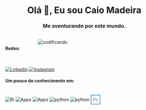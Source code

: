 <h1 align="center">Olá 🖖, Eu sou Caio Madeira</h1>
<h3 align="center">Me aventurando por este mundo.</h3>
<br>
<img align = "right" alt="codificando" width="400" src="https://camo.githubusercontent.com/5ddf73ad3a205111cf8c686f687fc216c2946a75005718c8da5b837ad9de78c9/68747470733a2f2f7468756d62732e6766796361742e636f6d2f4576696c4e657874446576696c666973682d736d616c6c2e676966 "/>
</n>

<h4 align="left">Redes:</h4>
<br>

[![Linkedin](https://img.shields.io/badge/LinkedIn-0077B5?style=for-the-badge&logo=linkedin&logoColor=white)](https://www.linkedin.com/in/caiocmadeira/)
[![Instagram](https://img.shields.io/badge/Instagram-E4405F?style=for-the-badge&logo=instagram&logoColor=white)](https://www.instagram.com/caio.cmadeira/)

<h4 align="left">Um pouco de conhecimento em:</h4>

<div style = "display: inline_block"><br/>
<img align="center" alt= "Bi" src="https://github.com/microsoft/PowerBI-Icons/raw/main/PNG/Power-BI.png " height="32" width="32"/>
<img align="center" alt= "Apps" src="https://github.com/microsoft/PowerBI-Icons/raw/main/PNG/Power-Apps-Colored.png " height="32" width="32"/>
<img align="center" alt= "Apps" src="https://github.com/microsoft/PowerBI-Icons/raw/main/PNG/Power-Automate-Colored.png " height="32" width="32"/>
<img align= "center" alt= "python" src="https://res.cloudinary.com/practicaldev/image/fetch/s--M7exMqsc--/c_limit,f_auto,fl_progressive,q_80,w_192/https://dev-to-uploads.s3.amazonaws.com/uploads/badge/badge_image/20/57795360-bec24f00-7713-11e9-9516-20f5f5d0f034.png" height="42" width="42" />
<img align= "center" alt= "python" src="https://www.vectorlogo.zone/logos/figma/figma-icon.svg" height="32" width="32" />
<img align= "center" alt= "python" src="https://raw.githubusercontent.com/devicons/devicon/master/icons/photoshop/photoshop-line.svg" height="32" width="32" />

</div>

